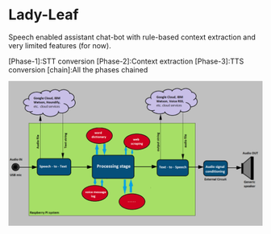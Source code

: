 # Lady-Leaf
Speech enabled assistant chat-bot with rule-based context extraction and very limited features (for now).


[Phase-1]:STT conversion
[Phase-2]:Context extraction
[Phase-3]:TTS conversion
[chain]:All the phases chained

![alt text](https://raw.githubusercontent.com/chinmay-rao/L4dy-1.0/master/%5Bblock-diagram%5D.png)
